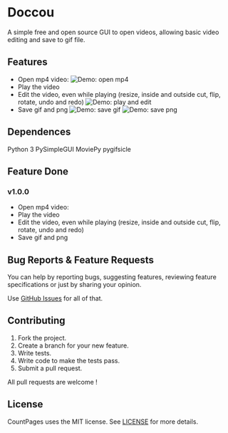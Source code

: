 # Doccou

A simple free and open source GUI to open videos, allowing basic video editing and save to gif file.

## Features

- Open mp4 video:
![Demo: open mp4](gifs/open_mp4.gif)
- Play the video
- Edit the video, even while playing (resize, inside and outside cut, flip, rotate, undo and redo)
![Demo: play and edit](gifs/play_edit.gif)
- Save gif and png
![Demo: save gif](gifs/save_gif.gif)
![Demo: save png](gifs/save_png.gif)


## Dependences

Python 3
PySimpleGUI
MoviePy
pygifsicle

## Feature Done 

### v1.0.0

* Open mp4 video:
* Play the video
* Edit the video, even while playing (resize, inside and outside cut, flip, rotate, undo and redo)
* Save gif and png

## Bug Reports & Feature Requests

You can help by reporting bugs, suggesting features, reviewing feature specifications or just by sharing your opinion.

Use [GitHub Issues](https://github.com/JonathanAlis/video2gif/issues) for all of that.

## Contributing

1. Fork the project.
2. Create a branch for your new feature.
3. Write tests.
4. Write code to make the tests pass.
5. Submit a pull request.

All pull requests are welcome !

## License

CountPages uses the MIT license. See [LICENSE](https://github.com/JonathanAlis/video2gif/blob/master/LICENSE) for more details.
